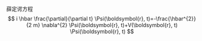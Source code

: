 薛定谔方程
$$ 
i \hbar \frac{\partial}{\partial t} \Psi(\boldsymbol{r}, t)=-\frac{\hbar^{2}}{2 m} \nabla^{2} \Psi(\boldsymbol{r}, t)+V(\boldsymbol{r}, t) \Psi(\boldsymbol{r}, t)
$$
